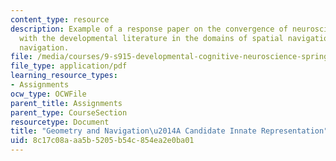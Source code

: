 ```yaml
---
content_type: resource
description: Example of a response paper on the convergence of neuroscience literature
  with the developmental literature in the domains of spatial navigation and geometry-based
  navigation.
file: /media/courses/9-s915-developmental-cognitive-neuroscience-spring-2012/8c17c08aaa5b5205b54c854ea2e0ba01_MIT9_S915S12_sample_wk2.pdf
file_type: application/pdf
learning_resource_types:
- Assignments
ocw_type: OCWFile
parent_title: Assignments
parent_type: CourseSection
resourcetype: Document
title: "Geometry and Navigation\u2014A Candidate Innate Representation"
uid: 8c17c08a-aa5b-5205-b54c-854ea2e0ba01
---
```

